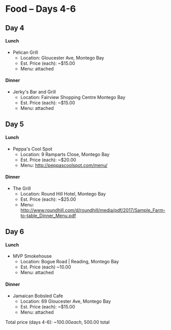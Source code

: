 # Food – Days 4-6

## Day 4
#### Lunch
- Pelican Grill
  - Location: Gloucester Ave, Montego Bay
  - Est. Price (each): ~$15.00
  - Menu: attached
#### Dinner
- Jerky's Bar and Grill
  - Location: Fairview Shopping Centre Montego Bay
  - Est. Price (each): ~$15.00
  - Menu: attached

## Day 5
#### Lunch
- Peppa's Cool Spot
  - Location: 9 Ramparts Close, Montego Bay
  - Est. Price (each): ~$20.00
  - Menu: http://peppascoolspot.com/menu/
#### Dinner
- The Grill
  - Location: Round Hill Hotel, Montego Bay
  - Est. Price (each): ~$25.00
  - Menu: http://www.roundhill.com/d/roundhill/media/pdf/2017/Sample_Farm-to-table_Dinner_Menu.pdf

## Day 6
#### Lunch
- MVP Smokehouse
  - Location: Bogue Road | Reading, Montego Bay
  - Est. Price (each) ~10.00
  - Menu: attached
#### Dinner
- Jamaican Bobsled Cafe
  - Location: 69 Gloucester Ave, Montego Bay
  - Est. Price (each): ~$15.00
  - Menu: attached
  
  
Total price (days 4-6):     ~$100.00 each,     ~$500.00 total

